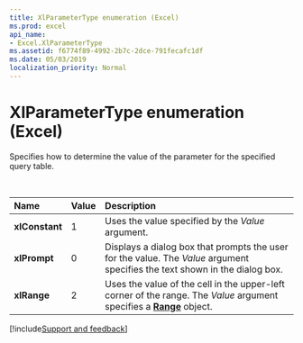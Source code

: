 ```yaml
---
title: XlParameterType enumeration (Excel)
ms.prod: excel
api_name:
- Excel.XlParameterType
ms.assetid: f6774f89-4992-2b7c-2dce-791fecafc1df
ms.date: 05/03/2019
localization_priority: Normal
---
```



# XlParameterType enumeration (Excel)

Specifies how to determine the value of the parameter for the specified query table.

<br/>

|Name|Value|Description|
|:-----|:-----|:-----|
| **xlConstant**|1|Uses the value specified by the _Value_ argument.|
| **xlPrompt**|0|Displays a dialog box that prompts the user for the value. The _Value_ argument specifies the text shown in the dialog box.|
| **xlRange**|2|Uses the value of the cell in the upper-left corner of the range. The _Value_ argument specifies a **[Range](Excel.Range(object).md)** object.|



[!include[Support and feedback](~/includes/feedback-boilerplate.md)]